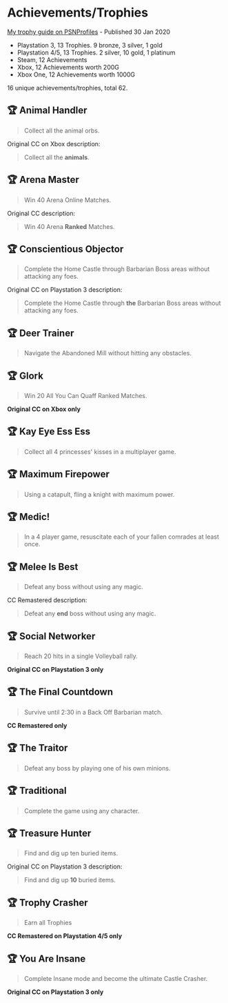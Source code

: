# Achievements/Trophies

[My trophy guide on PSNProfiles](https://psnprofiles.com/guide/5971-castle-crashers-trophy-guide) - Published 30 Jan 2020


- Playstation 3, 13 Trophies. 9 bronze, 3 silver, 1 gold
- Playstation 4/5, 13 Trophies. 2 silver, 10 gold, 1 platinum
- Steam, 12 Achievements
- Xbox, 12 Achievements worth 200G
- Xbox One, 12 Achievements worth 1000G

16 unique achievements/trophies, total 62.

## 🏆 Animal Handler

> Collect all the animal orbs.

Original CC on Xbox description:

> Collect all the **animals**.

## 🏆 Arena Master

> Win 40 Arena Online Matches.

Original CC description:

> Win 40 Arena **Ranked** Matches.

## 🏆 Conscientious Objector

> Complete the Home Castle through Barbarian Boss areas without attacking any foes.

Original CC on Playstation 3 description:

> Complete the Home Castle through **the** Barbarian Boss areas without attacking any foes.

## 🏆 Deer Trainer

> Navigate the Abandoned Mill without hitting any obstacles.

## 🏆 Glork

> Win 20 All You Can Quaff Ranked Matches.

**Original CC on Xbox only**

## 🏆 Kay Eye Ess Ess

> Collect all 4 princesses' kisses in a multiplayer game.

## 🏆 Maximum Firepower

> Using a catapult, fling a knight with maximum power.

## 🏆 Medic!

> In a 4 player game, resuscitate each of your fallen comrades at least once.

## 🏆 Melee Is Best

> Defeat any boss without using any magic.

CC Remastered description:

> Defeat any **end** boss without using any magic.

## 🏆 Social Networker

> Reach 20 hits in a single Volleyball rally.

**Original CC on Playstation 3 only**

## 🏆 The Final Countdown

> Survive until 2:30 in a Back Off Barbarian match.

**CC Remastered only**

## 🏆 The Traitor 

> Defeat any boss by playing one of his own minions.

## 🏆 Traditional

> Complete the game using any character.

## 🏆 Treasure Hunter

> Find and dig up ten buried items.

Original CC on Playstation 3 description:

> Find and dig up **10** buried items.

## 🏆 Trophy Crasher

> Earn all Trophies

**CC Remastered on Playstation 4/5 only**

## 🏆 You Are Insane

> Complete Insane mode and become the ultimate Castle Crasher.

**Original CC on Playstation 3 only**

